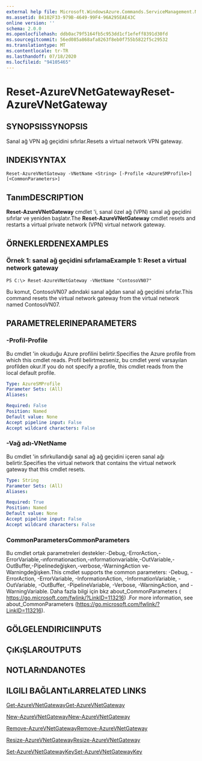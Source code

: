 ```yaml
---
external help file: Microsoft.WindowsAzure.Commands.ServiceManagement.Network.dll-Help.xml
ms.assetid: B4102F33-979B-4649-99F4-96A295EAE43C
online version: ''
schema: 2.0.0
ms.openlocfilehash: ddb0ac79f5164fb5c953dd1cf1efeff8391d30fd
ms.sourcegitcommit: 56ed085a868afa8263f8eb0f755b5822f5c29532
ms.translationtype: MT
ms.contentlocale: tr-TR
ms.lasthandoff: 07/18/2020
ms.locfileid: "94105465"
---
```

# <span data-ttu-id="123f8-101">Reset-AzureVNetGateway</span><span class="sxs-lookup"><span data-stu-id="123f8-101">Reset-AzureVNetGateway</span></span>

## <span data-ttu-id="123f8-102">SYNOPSIS</span><span class="sxs-lookup"><span data-stu-id="123f8-102">SYNOPSIS</span></span>
<span data-ttu-id="123f8-103">Sanal ağ VPN ağ geçidini sıfırlar.</span><span class="sxs-lookup"><span data-stu-id="123f8-103">Resets a virtual network VPN gateway.</span></span>

## <span data-ttu-id="123f8-104">INDEKI</span><span class="sxs-lookup"><span data-stu-id="123f8-104">SYNTAX</span></span>

```
Reset-AzureVNetGateway -VNetName <String> [-Profile <AzureSMProfile>] [<CommonParameters>]
```

## <span data-ttu-id="123f8-105">Tanım</span><span class="sxs-lookup"><span data-stu-id="123f8-105">DESCRIPTION</span></span>
<span data-ttu-id="123f8-106">**Reset-AzureVNetGateway** cmdlet 'i, sanal özel ağ (VPN) sanal ağ geçidini sıfırlar ve yeniden başlatır.</span><span class="sxs-lookup"><span data-stu-id="123f8-106">The **Reset-AzureVNetGateway** cmdlet resets and restarts a virtual private network (VPN) virtual network gateway.</span></span>

## <span data-ttu-id="123f8-107">ÖRNEKLERDEN</span><span class="sxs-lookup"><span data-stu-id="123f8-107">EXAMPLES</span></span>

### <span data-ttu-id="123f8-108">Örnek 1: sanal ağ geçidini sıfırlama</span><span class="sxs-lookup"><span data-stu-id="123f8-108">Example 1: Reset a virtual network gateway</span></span>
```
PS C:\> Reset-AzureVNetGateway -VNetName "ContosoVN07"
```

<span data-ttu-id="123f8-109">Bu komut, ContosoVN07 adındaki sanal ağdan sanal ağ geçidini sıfırlar.</span><span class="sxs-lookup"><span data-stu-id="123f8-109">This command resets the virtual network gateway from the virtual network named ContosoVN07.</span></span>

## <span data-ttu-id="123f8-110">PARAMETRELERINE</span><span class="sxs-lookup"><span data-stu-id="123f8-110">PARAMETERS</span></span>

### <span data-ttu-id="123f8-111">-Profil</span><span class="sxs-lookup"><span data-stu-id="123f8-111">-Profile</span></span>
<span data-ttu-id="123f8-112">Bu cmdlet 'in okuduğu Azure profilini belirtir.</span><span class="sxs-lookup"><span data-stu-id="123f8-112">Specifies the Azure profile from which this cmdlet reads.</span></span> <span data-ttu-id="123f8-113">Profil belirtmezseniz, bu cmdlet yerel varsayılan profilden okur.</span><span class="sxs-lookup"><span data-stu-id="123f8-113">If you do not specify a profile, this cmdlet reads from the local default profile.</span></span>

```yaml
Type: AzureSMProfile
Parameter Sets: (All)
Aliases: 

Required: False
Position: Named
Default value: None
Accept pipeline input: False
Accept wildcard characters: False
```

### <span data-ttu-id="123f8-114">-Vağ adı</span><span class="sxs-lookup"><span data-stu-id="123f8-114">-VNetName</span></span>
<span data-ttu-id="123f8-115">Bu cmdlet 'in sıfırkullandığı sanal ağ ağ geçidini içeren sanal ağı belirtir.</span><span class="sxs-lookup"><span data-stu-id="123f8-115">Specifies the virtual network that contains the virtual network gateway that this cmdlet resets.</span></span>

```yaml
Type: String
Parameter Sets: (All)
Aliases: 

Required: True
Position: Named
Default value: None
Accept pipeline input: False
Accept wildcard characters: False
```

### <span data-ttu-id="123f8-116">CommonParameters</span><span class="sxs-lookup"><span data-stu-id="123f8-116">CommonParameters</span></span>
<span data-ttu-id="123f8-117">Bu cmdlet ortak parametreleri destekler:-Debug,-ErrorAction,-ErrorVariable,-ınformationaction,-ınformationvariable,-OutVariable,-OutBuffer,-Pipelinedeğişken,-verbose,-WarningAction ve-Warningdeğişken.</span><span class="sxs-lookup"><span data-stu-id="123f8-117">This cmdlet supports the common parameters: -Debug, -ErrorAction, -ErrorVariable, -InformationAction, -InformationVariable, -OutVariable, -OutBuffer, -PipelineVariable, -Verbose, -WarningAction, and -WarningVariable.</span></span> <span data-ttu-id="123f8-118">Daha fazla bilgi için bkz about_CommonParameters ( https://go.microsoft.com/fwlink/?LinkID=113216) .</span><span class="sxs-lookup"><span data-stu-id="123f8-118">For more information, see about_CommonParameters (https://go.microsoft.com/fwlink/?LinkID=113216).</span></span>

## <span data-ttu-id="123f8-119">GÖLGELENDIRICI</span><span class="sxs-lookup"><span data-stu-id="123f8-119">INPUTS</span></span>

## <span data-ttu-id="123f8-120">ÇıKıŞLAR</span><span class="sxs-lookup"><span data-stu-id="123f8-120">OUTPUTS</span></span>

## <span data-ttu-id="123f8-121">NOTLARıNDA</span><span class="sxs-lookup"><span data-stu-id="123f8-121">NOTES</span></span>

## <span data-ttu-id="123f8-122">ILGILI BAĞLANTıLAR</span><span class="sxs-lookup"><span data-stu-id="123f8-122">RELATED LINKS</span></span>

[<span data-ttu-id="123f8-123">Get-AzureVNetGateway</span><span class="sxs-lookup"><span data-stu-id="123f8-123">Get-AzureVNetGateway</span></span>](./Get-AzureVNetGateway.md)

[<span data-ttu-id="123f8-124">New-AzureVNetGateway</span><span class="sxs-lookup"><span data-stu-id="123f8-124">New-AzureVNetGateway</span></span>](./New-AzureVNetGateway.md)

[<span data-ttu-id="123f8-125">Remove-AzureVNetGateway</span><span class="sxs-lookup"><span data-stu-id="123f8-125">Remove-AzureVNetGateway</span></span>](./Remove-AzureVNetGateway.md)

[<span data-ttu-id="123f8-126">Resize-AzureVNetGateway</span><span class="sxs-lookup"><span data-stu-id="123f8-126">Resize-AzureVNetGateway</span></span>](./Resize-AzureVNetGateway.md)

[<span data-ttu-id="123f8-127">Set-AzureVNetGatewayKey</span><span class="sxs-lookup"><span data-stu-id="123f8-127">Set-AzureVNetGatewayKey</span></span>](./Set-AzureVNetGatewayKey.md)


